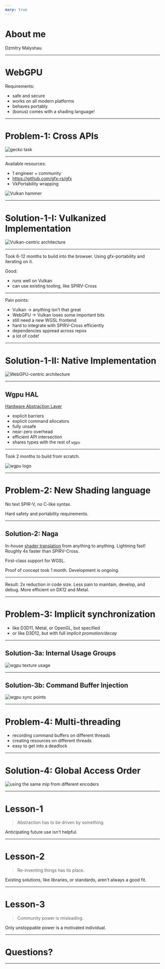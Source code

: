 ```yaml
---
marp: true
---
```

<!-- -->

# About me

Dzmitry Malyshau

---
<!-- -->

# WebGPU

Requirements:
  - safe and secure
  - works on all modern platforms
  - behaves portably
  - (bonus) comes with a shading language!

---
<!-- -->

# Problem-1: Cross APIs

![gecko task](WgpuChallenges/wgpu-pre-graph.png)

---
<!-- -->

Available resources:
  - 1 engineer + community
  - https://github.com/gfx-rs/gfx
  - VkPortability wrapping

![Vulkan hammer](WgpuChallenges/krhonos-2017-vulkan-alt-cropped.png)

<!-- '
  When all you have is Vulkan, everything looks like a Portability problem.
' -->
---
<!-- -->

# Solution-1-I: Vulkanized Implementation

![Vulkan-centric architecture](WgpuChallenges/wgpu-old-graph.png)

---

Took 6-12 months to build into the browser.
Using gfx-portability and iterating on it.

Good:
  - runs well on Vulkan
  - can use existing tooling, like SPIRV-Cross

---

Pain points:
  - Vulkan -> anything isn't that great
  - WebGPU -> Vulkan loses some important bits
  - still need a new WGSL frontend
  - hard to integrate with SPIRV-Cross efficiently
  - dependencies sppread across repos
  - a lot of code!

<!-- '
Example: memory placement. Vulkan -> anything has to pretend it works,
but WebGPU -> Vulkan could just use heaps in a restricted way.

Similar example - command pools.

Another example - command buffer reusability.

Important bits lost: compute passes.
' -->

---
<!-- -->

# Solution-1-II: Native Implementation

![WebGPU-centric architecture](WgpuChallenges/wgpu-new-graph.png)

---
<!-- -->

## Wgpu HAL

[Hardware Abstraction Layer](https://github.com/gfx-rs/wgpu/tree/master/wgpu-hal)

- explicit barriers
- explicit command allocators
- fully unsafe
- near-zero overhead
- efficient API intersection
- shares types with the rest of `wgpu`

---
<!-- -->

Took 2 months to build from scratch.

![wgpu logo](WgpuChallenges/wgpu-logo.png)

---
<!-- -->

# Problem-2: New Shading language

No text SPIR-V, no C-like syntax.

Hard safety and portability requirements.

---
<!-- -->

## Solution-2: Naga

In-house [shader translation](https://github.com/gfx-rs/naga) from anything to anything.
Lightning fast! Roughly 4x faster than SPIRV-Cross.

First-class support for WGSL.

Proof of concept took 1 month. Development is ongoing.

<!-- '
  Turns out, writing from scratch isn't that difficult!
  Or so it seemed at start.
' -->
---
<!-- -->

Result: 2x reduction in code size.
Less pain to maintain, develop, and debug.
More efficient on DX12 and Metal.

---
<!-- -->

# Problem-3: Implicit synchronization

- like D3D11, Metal, or OpenGL, but specified
- or like D3D12, but with full *implicit promotion/decay*

---
<!-- -->

## Solution-3a: Internal Usage Groups

![wgpu texture usage](WgpuChallenges/wgpu-usages.png)

---
<!-- -->

## Solution-3b: Command Buffer Injection

![wgpu sync points](WgpuChallenges/wgpu-sync.png)

<!-- '
  Creating many small command buffers.
' -->
---
<!-- -->

# Problem-4: Multi-threading

- recording command buffers on different threads
- creating resources on different threads
- easy to get into a deadlock

---
<!-- -->

# Solution-4: Global Access Order

![using the same mip from different encoders](WgpuChallenges/wgpu-sync-order.png)

---
<!-- -->

# Lesson-1

> Abstraction has to be driven by something.

Anticipating future use isn't helpful.

---
<!-- -->

# Lesson-2

> Re-inventing things has its place.

Existing solutions, like libraries, or standards,
aren't always a good fit.

---
<!-- -->

# Lesson-3

> Community power is misleading.

Only unstoppable power is a motivated individual.

---
<!-- -->

# Questions?

---